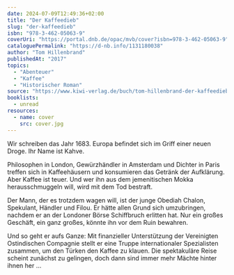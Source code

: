 ```yaml
---
date: 2024-07-09T12:49:36+02:00
title: "Der Kaffeedieb"
slug: "der-kaffeedieb"
isbn: "978-3-462-05063-9"
coverUri: "https://portal.dnb.de/opac/mvb/cover?isbn=978-3-462-05063-9"
cataloguePermalink: "https://d-nb.info/1131180038"
author: "Tom Hillenbrand"
publishedAt: "2017"
topics:
  - "Abenteuer"
  - "Kaffee"
  - "Historischer Roman"
source: "https://www.kiwi-verlag.de/buch/tom-hillenbrand-der-kaffeedieb-9783462050639"
booklists:
  - unread
resources:
  - name: cover
    src: cover.jpg
---
```

Wir schreiben das Jahr 1683. Europa befindet sich im Griff einer neuen Droge. 
Ihr Name ist Kahve.

Philosophen in London, Gewürzhändler in Amsterdam und Dichter in Paris treffen 
sich in Kaffeehäusern und konsumieren das Getränk der Aufklärung. Aber Kaffee 
ist teuer. Und wer ihn aus dem jemenitischen Mokka herausschmuggeln will, wird 
mit dem Tod bestraft.

Der Mann, der es trotzdem wagen will, ist der junge Obediah Chalon, Spekulant, 
Händler und Filou. Er hätte allen Grund sich umzubringen, nachdem er an der 
Londoner Börse Schiffbruch erlitten hat. Nur ein großes Geschäft, ein ganz 
großes, könnte ihn vor dem Ruin bewahren.

Und so geht er aufs Ganze: Mit finanzieller Unterstützung der Vereinigten 
Ostindischen Compagnie stellt er eine Truppe internationaler Spezialisten 
zusammen, um den Türken den Kaffee zu klauen. Die spektakuläre Reise scheint 
zunächst zu gelingen, doch dann sind immer mehr Mächte hinter ihnen her …
